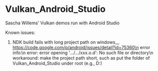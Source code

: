 # Vulkan_Android_Studio
Sascha Willems' Vulkan demos run with Android Studio


Known issues:

1. NDK build fails with long project path on windows__
https://code.google.com/p/android/issues/detail?id=75360\n
error info:\n
error: error opening '.../.../xxx.o.d': No such file or directory\n
workaround: make the project path short, such as put the folder of Vulkan_Android_Studio under root (e.g., D:)
